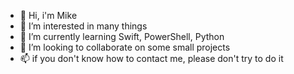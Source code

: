 - 👋 Hi, i'm Mike
- 👀 I’m interested in many things
- 🌱 I’m currently learning Swift, PowerShell, Python
- 💞️ I’m looking to collaborate on some small projects
- 📫 if you don't know how to contact me, please don't try to do it

<!---
Runkel-DE/Runkel-DE is a ✨ special ✨ repository because its `README.md` (this file) appears on your GitHub profile.
You can click the Preview link to take a look at your changes.
--->
